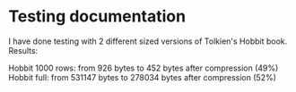# Testing documentation

I have done testing with 2 different sized versions of Tolkien's Hobbit book. Results:

Hobbit 1000 rows: from 926 bytes to 452 bytes after compression (49%)
Hobbit full: from 531147 bytes to 278034 bytes after compression (52%)
